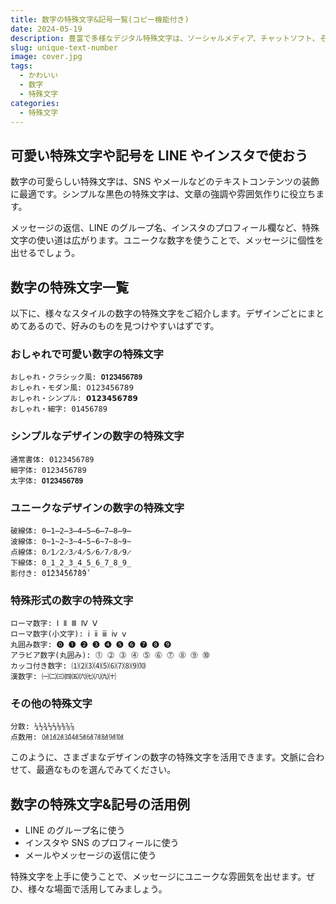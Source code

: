 ```yaml
---
title: 数字の特殊文字&記号一覧(コピー機能付き)
date: 2024-05-19
description: 豊富で多様なデジタル特殊文字は、ソーシャルメディア、チャットソフト、その他の場面でも、これらのユニークなデジタル記号を使って文字の内容を彩り、独自の魅力を加えることができます。
slug: unique-text-number
image: cover.jpg
tags:
  - かわいい
  - 数字
  - 特殊文字
categories:
  - 特殊文字
---
```


## 可愛い特殊文字や記号を LINE やインスタで使おう

数字の可愛らしい特殊文字は、SNS やメールなどのテキストコンテンツの装飾に最適です。シンプルな黒色の特殊文字は、文章の強調や雰囲気作りに役立ちます。

メッセージの返信、LINE のグループ名、インスタのプロフィール欄など、特殊文字の使い道は広がります。ユニークな数字を使うことで、メッセージに個性を出せるでしょう。

## 数字の特殊文字一覧

以下に、様々なスタイルの数字の特殊文字をご紹介します。デザインごとにまとめてあるので、好みのものを見つけやすいはずです。

### おしゃれで可愛い数字の特殊文字

```
おしゃれ・クラシック風: 𝟎𝟏𝟐𝟑𝟒𝟓𝟔𝟕𝟖𝟗
おしゃれ・モダン風: 𝟢𝟣𝟤𝟥𝟦𝟧𝟨𝟩𝟪𝟫
おしゃれ・シンプル: 𝟬𝟭𝟮𝟯𝟰𝟱𝟲𝟳𝟴𝟵
おしゃれ・細字: 𝟶𝟷𝟺𝟻𝟼𝟽𝟾𝟿
```

### シンプルなデザインの数字の特殊文字

```
通常書体: 0123456789
細字体: 𝟶𝟷𝟸𝟹𝟺𝟻𝟼𝟽𝟾𝟿
太字体: 𝟎𝟏𝟐𝟑𝟒𝟓𝟔𝟕𝟖𝟗
```

### ユニークなデザインの数字の特殊文字

```
破線体: 0̶1̶2̶3̶4̶5̶6̶7̶8̶9̶
波線体: 0̴1̴2̴3̴4̴5̴6̴7̴8̴9̴
点線体: 0̷1̷2̷3̷4̷5̷6̷7̷8̷9̷
下線体: 0̲1̲2̲3̲4̲5̲6̲7̲8̲9̲
影付き: 0̾1̾2̾3̾4̾5̾6̾7̾8̾9̾
```

### 特殊形式の数字の特殊文字

```
ローマ数字: Ⅰ Ⅱ Ⅲ Ⅳ Ⅴ
ローマ数字(小文字): ⅰ ⅱ ⅲ ⅳ ⅴ
丸囲み数字: ⓿ ❶ ❷ ❸ ❹ ❺ ❻ ❼ ❽ ❾
アラビア数字(丸囲み): ⓵ ⓶ ⓷ ⓸ ⓹ ⓺ ⓻ ⓼ ⓽ ⓾
カッコ付き数字: ⑴⑵⑶⑷⑸⑹⑺⑻⑼⑽
漢数字: ㈠㈡㈢㈣㈤㈥㈦㈧㈨㈩
```

### その他の特殊文字

```
分数: ¼½¾⅓⅔⅛⅜⅝⅞
点数用: ㍘㍙㍚㍛㍜㍝㍞㍟㍠㍡㍢
```

このように、さまざまなデザインの数字の特殊文字を活用できます。文脈に合わせて、最適なものを選んでみてください。

## 数字の特殊文字&記号の活用例

- LINE のグループ名に使う
- インスタや SNS のプロフィールに使う
- メールやメッセージの返信に使う

特殊文字を上手に使うことで、メッセージにユニークな雰囲気を出せます。ぜひ、様々な場面で活用してみましょう。
